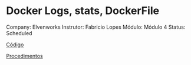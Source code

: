 # Docker Logs, stats, DockerFile

Company: Elvenworks
Instrutor: Fabricio Lopes
Módulo: Módulo 4
Status: Scheduled

[Código](Docker%20Logs,%20stats,%20DockerFile%20b6af48dcc8ba410a800c2ffaf92a1faa/Co%CC%81digo%2026b72317b6ad42f88969809a2895c4c8.md)

[Procedimentos](Docker%20Logs,%20stats,%20DockerFile%20b6af48dcc8ba410a800c2ffaf92a1faa/Procedimentos%20c7a95800ca4d426790e81e1af1aae2bd.md)